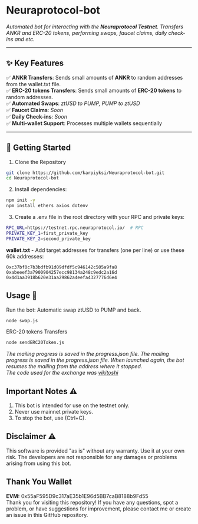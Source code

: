 # **Neuraprotocol-bot**
*Automated bot for interacting with the **Neuraprotocol Testnet**. Transfers ANKR and ERC-20 tokens, performing swaps, faucet claims, daily check-ins and etc.*

---

## **✨ Key Features**

✅ **ANKR Transfers**: Sends small amounts of **ANKR** to random addresses from the wallet.txt file.  
✅ **ERC-20 tokens Transfers**: Sends small amounts of **ERC-20 tokens** to random addresses.  
✅ **Automated Swaps**: *ztUSD to PUMP, PUMP to ztUSD*  
✅ **Faucet Claims**: *Soon*  
✅ **Daily Check-ins**: *Soon*  
✅ **Multi-wallet Support**: Processes multiple wallets sequentially  

---

## **🚀 Getting Started**

1. Clone the Repository
```bash
git clone https://github.com/karpiyksi/Neuraprotocol-bot.git
cd Neuraprotocol-bot
```
2. Install dependencies:
```bash
npm init -y
npm install ethers axios dotenv
```
3. Create a .env file in the root directory with your RPC and private keys:
```bash
RPC_URL=https://testnet.rpc.neuraprotocol.io/  # RPC
PRIVATE_KEY_1=first_private_key
PRIVATE_KEY_2=second_private_key
```
**wallet.txt** - Add target addresses for transfers (one per line) or use these 60k addresses:
```
0xc37bf0c7b3bdfb91d09dfdf5c946142c505a9fa8
0xabeeef3a7900904257ecc98134a248c9edc2a16d
0x4d1aa3918b620e31aa29862a4eefa4327776d6e4
```
## Usage 🚀

Run the bot:
Automatic swap ztUSD to PUMP and back.
```bash
node swap.js
```
ERC-20 tokens Transfers
```bash
node sendERC20Token.js
```
*The mailing progress is saved in the progress.json file. The mailing progress is saved in the progress.json file. When launched again, the bot resumes the mailing from the address where it stopped.*  
*The code used for the exchange was [vikitoshi](https://github.com/vikitoshi)*

## Important Notes ⚠️
1. This bot is intended for use on the testnet only.
2. Never use mainnet private keys.
3. To stop the bot, use (Ctrl+C).

## Disclaimer ⚠️
This software is provided "as is" without any warranty. Use it at your own risk. The developers are not responsible for any damages or problems arising from using this bot.

## Thank You Wallet
**EVM:** 0x55aF595D9c317aE35b1E96d5BB7caB8188b9Fd55  
Thank you for visiting this repository! If you have any questions, spot a problem, or have suggestions for improvement, please contact me or create an issue in this GitHub repository.
